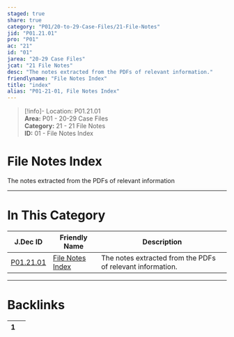 ```yaml
---  
staged: true  
share: true  
category: "P01/20-to-29-Case-Files/21-File-Notes"  
jid: "P01.21.01"  
pro: "P01"  
ac: "21"  
id: "01"  
jarea: "20-29 Case Files"  
jcat: "21 File Notes"  
desc: "The notes extracted from the PDFs of relevant information."  
friendlyname: "File Notes Index"  
title: "index"  
alias: "P01-21-01, File Notes Index"  
---  
```

>[!info]- Location: P01.21.01  
>**Area:** P01 - 20-29 Case Files  
>**Category:** 21 - 21 File Notes  
>**ID:** 01 - File Notes Index  
  
# File Notes Index  
  
The notes extracted from the PDFs of relevant information  
   
  
  
---  
# In This Category  
  
| J.Dec ID                                                                     | Friendly Name                                                                       | Description                                                |  
| ---------------------------------------------------------------------------- | ----------------------------------------------------------------------------------- | ---------------------------------------------------------- |  
| [P01.21.01](index.md) | [File Notes Index](index.md) | The notes extracted from the PDFs of relevant information. |  
  
  
---  
# Backlinks  
<div><table class="dataview table-view-table"><thead class="table-view-thead"><tr class="table-view-tr-header"><th class="table-view-th"><span></span><span class="dataview small-text">1</span></th><th class="table-view-th"><span></span></th></tr></thead><tbody class="table-view-tbody"></tbody></table></div>